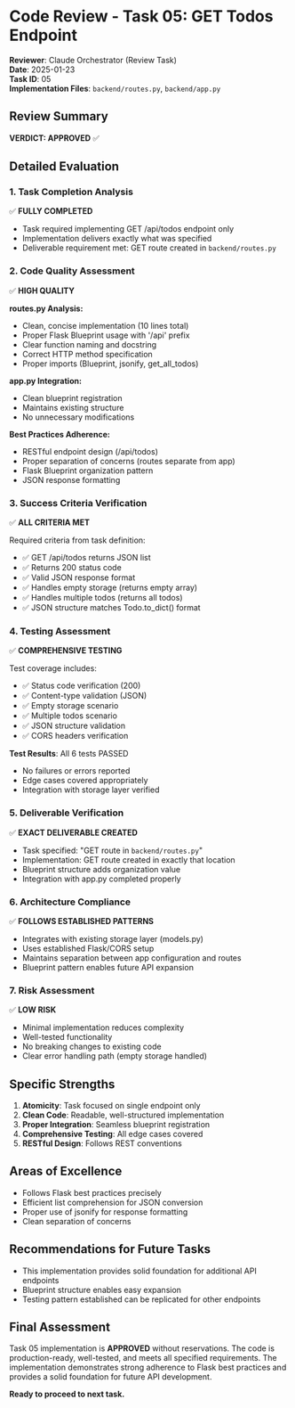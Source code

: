 # Code Review - Task 05: GET Todos Endpoint

**Reviewer**: Claude Orchestrator (Review Task)  
**Date**: 2025-01-23  
**Task ID**: 05  
**Implementation Files**: `backend/routes.py`, `backend/app.py`

## Review Summary

**VERDICT: APPROVED** ✅

## Detailed Evaluation

### 1. Task Completion Analysis
✅ **FULLY COMPLETED**
- Task required implementing GET /api/todos endpoint only
- Implementation delivers exactly what was specified
- Deliverable requirement met: GET route created in `backend/routes.py`

### 2. Code Quality Assessment
✅ **HIGH QUALITY**

**routes.py Analysis:**
- Clean, concise implementation (10 lines total)
- Proper Flask Blueprint usage with '/api' prefix
- Clear function naming and docstring
- Correct HTTP method specification
- Proper imports (Blueprint, jsonify, get_all_todos)

**app.py Integration:**
- Clean blueprint registration
- Maintains existing structure
- No unnecessary modifications

**Best Practices Adherence:**
- RESTful endpoint design (/api/todos)
- Proper separation of concerns (routes separate from app)
- Flask Blueprint organization pattern
- JSON response formatting

### 3. Success Criteria Verification
✅ **ALL CRITERIA MET**

Required criteria from task definition:
- ✅ GET /api/todos returns JSON list
- ✅ Returns 200 status code
- ✅ Valid JSON response format
- ✅ Handles empty storage (returns empty array)
- ✅ Handles multiple todos (returns all todos)
- ✅ JSON structure matches Todo.to_dict() format

### 4. Testing Assessment
✅ **COMPREHENSIVE TESTING**

Test coverage includes:
- ✅ Status code verification (200)
- ✅ Content-type validation (JSON)
- ✅ Empty storage scenario
- ✅ Multiple todos scenario
- ✅ JSON structure validation
- ✅ CORS headers verification

**Test Results**: All 6 tests PASSED
- No failures or errors reported
- Edge cases covered appropriately
- Integration with storage layer verified

### 5. Deliverable Verification
✅ **EXACT DELIVERABLE CREATED**
- Task specified: "GET route in `backend/routes.py`"
- Implementation: GET route created in exactly that location
- Blueprint structure adds organization value
- Integration with app.py completed properly

### 6. Architecture Compliance
✅ **FOLLOWS ESTABLISHED PATTERNS**
- Integrates with existing storage layer (models.py)
- Uses established Flask/CORS setup
- Maintains separation between app configuration and routes
- Blueprint pattern enables future API expansion

### 7. Risk Assessment
✅ **LOW RISK**
- Minimal implementation reduces complexity
- Well-tested functionality
- No breaking changes to existing code
- Clear error handling path (empty storage handled)

## Specific Strengths
1. **Atomicity**: Task focused on single endpoint only
2. **Clean Code**: Readable, well-structured implementation
3. **Proper Integration**: Seamless blueprint registration
4. **Comprehensive Testing**: All edge cases covered
5. **RESTful Design**: Follows REST conventions

## Areas of Excellence
- Follows Flask best practices precisely
- Efficient list comprehension for JSON conversion
- Proper use of jsonify for response formatting
- Clean separation of concerns

## Recommendations for Future Tasks
- This implementation provides solid foundation for additional API endpoints
- Blueprint structure enables easy expansion
- Testing pattern established can be replicated for other endpoints

## Final Assessment
Task 05 implementation is **APPROVED** without reservations. The code is production-ready, well-tested, and meets all specified requirements. The implementation demonstrates strong adherence to Flask best practices and provides a solid foundation for future API development.

**Ready to proceed to next task.**